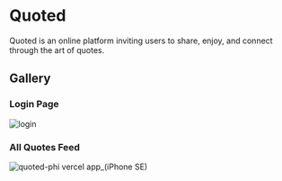 # Quoted

Quoted is an online platform inviting users to share, enjoy, and connect through the art of quotes.


## Gallery

### Login Page
![login](https://github.com/johnny-2123/Quoted/assets/95261336/76c9d61e-ccfe-46fb-ae3a-432373ee81e2)

### All Quotes Feed
![quoted-phi vercel app_(iPhone SE)](https://github.com/johnny-2123/Quoted/assets/95261336/156d9988-edef-4662-859f-78d466129fa6)
